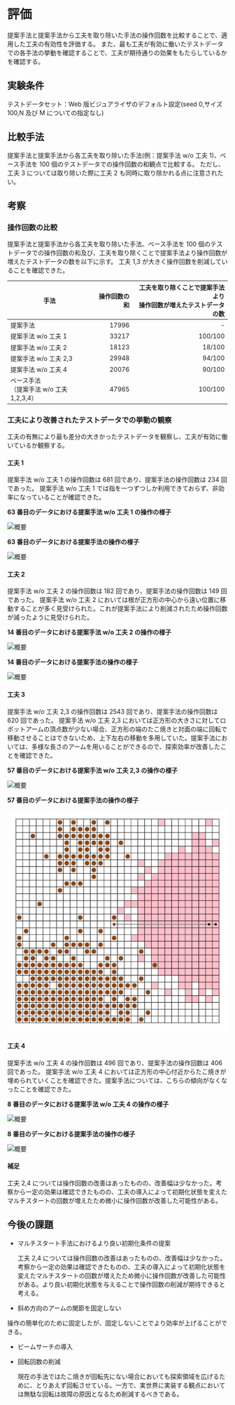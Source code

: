 # 評価

提案手法と提案手法から工夫を取り除いた手法の操作回数を比較することで、適用した工夫の有効性を評価する。
また、最も工夫が有効に働いたテストデータでの各手法の挙動を確認することで、工夫が期待通りの効果をもたらしているかを確認する。

## 実験条件

テストデータセット：Web 版ビジュアライザのデフォルト設定(seed 0,サイズ 100,N 及び M についての指定なし)

## 比較手法

提案手法と提案手法から各工夫を取り除いた手法(例：提案手法 w/o 工夫 1)、ベース手法を 100 個のテストデータでの操作回数の和観点で比較する。
ただし、工夫 3 については取り除いた際に工夫 2 も同時に取り除かれる点に注意されたい。

## 考察

### 操作回数の比較

提案手法と提案手法から各工夫を取り除いた手法、ベース手法を 100 個のテストデータでの操作回数の和及び、工夫を取り除くことで提案手法より操作回数が増えたテストデータの数を以下に示す。
工夫 1,3 が大きく操作回数を削減していることを確認できた。

| 手法                                        | 操作回数の和 | 工夫を取り除くことで提案手法より<br>操作回数が増えたテストデータの数 |
| ------------------------------------------- | -----------: | -------------------------------------------------------------------: |
| 提案手法                                    |        17996 |                                                                    - |
| 提案手法 w/o 工夫 1                         |        33217 |                                                              100/100 |
| 提案手法 w/o 工夫 2                         |        18123 |                                                               18/100 |
| 提案手法 w/o 工夫 2,3                       |        29948 |                                                               94/100 |
| 提案手法 w/o 工夫 4                         |        20076 |                                                               90/100 |
| ベース手法<br>（提案手法 w/o 工夫 1,2,3,4） |        47965 |                                                              100/100 |

### 工夫により改善されたテストデータでの挙動の観察

工夫の有無により最も差分の大きかったテストデータを観察し、工夫が有効に働いているか観察する。

#### 工夫 1

提案手法 w/o 工夫 1 の操作回数は 681 回であり、提案手法の操作回数は 234 回であった。
提案手法 w/o 工夫 1 では指を一つずつしか利用できておらず、非効率になっていることが確認できた。

**63 番目のデータにおける提案手法 w/o 工夫 1 の操作の様子**

![概要](../data/Supplement/method1.gif)

**63 番目のデータにおける提案手法の操作の様子**

![概要](../data/Supplement/method1_without.gif)

#### 工夫 2

提案手法 w/o 工夫 2 の操作回数は 182 回であり、提案手法の操作回数は 149 回であった。
提案手法 w/o 工夫 2 においては根が正方形の中心から遠い位置に移動することが多く見受けられた。これが提案手法により削減されたため操作回数が減ったように見受けられた。

**14 番目のデータにおける提案手法 w/o 工夫 2 の操作の様子**

![概要](../data/Supplement/method2_without.gif)

**14 番目のデータにおける提案手法の操作の様子**

![概要](../data/Supplement/method2.gif)

#### 工夫 3

提案手法 w/o 工夫 2,3 の操作回数は 2543 回であり、提案手法の操作回数は 620 回であった。
提案手法 w/o 工夫 2,3 においては正方形の大きさに対してロボットアームの頂点数が少ない場合、正方形の端のたこ焼きと対面の端に回転で移動させることはできないため、上下左右の移動を多用していた。提案手法においては、多様な長さのアームを用いることができるので、探索効率が改善したことを確認できた。

**57 番目のデータにおける提案手法 w/o 工夫 2,3 の操作の様子**

![概要](../data/Supplement/method3_without.gif)

**57 番目のデータにおける提案手法の操作の様子**

![概要](../data/Supplement/method3.gif)

#### 工夫 4

提案手法 w/o 工夫 4 の操作回数は 496 回であり、提案手法の操作回数は 406 回であった。
提案手法 w/o 工夫 4 においては正方形の中心付近からたこ焼きが埋められていくことを確認できた。提案手法については、こちらの傾向がなくなったことを確認できた。

**8 番目のデータにおける提案手法 w/o 工夫 4 の操作の様子**

![概要](../data/Supplement/method4_without.gif)

**8 番目のデータにおける提案手法の操作の様子**

![概要](../data/Supplement/method4.gif)

#### 補足

工夫 2,4 については操作回数の改善はあったものの、改善幅は少なかった。考察から一定の効果は確認できたものの、工夫の導入によって初期化状態を変えたマルチスタートの回数が増えたため微小に操作回数が改善した可能性がある。

## 今後の課題

- マルチスタート手法におけるより良い初期化条件の提案

  工夫 2,4 については操作回数の改善はあったものの、改善幅は少なかった。考察から一定の効果は確認できたものの、工夫の導入によって初期化状態を変えたマルチスタートの回数が増えたため微小に操作回数が改善した可能性がある。より良い初期化状態を与えることで操作回数の削減が期待できると考える。

- 斜め方向のアームの関節を固定しない

操作の簡単化のために固定したが、固定しないことでより効率が上げることができる。

- ビームサーチの導入
- 回転回数の削減

  現在の手法ではたこ焼きが回転先にない場合においても探索領域を広げるために、とりあえず回転させている。一方で、実世界に実装する観点においては無駄な回転は故障の原因となるため削減するべきである。
